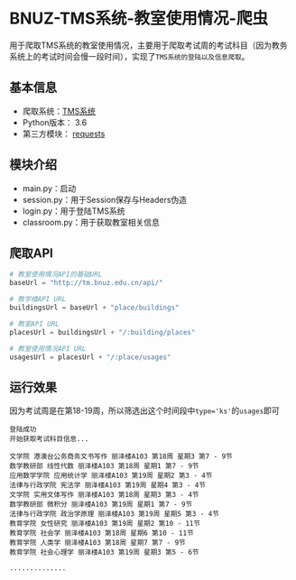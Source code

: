 # BNUZ-TMS系统-教室使用情况-爬虫
用于爬取TMS系统的教室使用情况，主要用于爬取考试周的考试科目（因为教务系统上的考试时间会慢一段时间），实现了`TMS系统的登陆以及信息爬取`。

## 基本信息

* 爬取系统：[TMS系统](http://tm.bnuz.edu.cn)
* Python版本： 3.6
* 第三方模块： [requests](http://www.python-requests.org/en/master/)

## 模块介绍

* main.py：启动
* session.py：用于Session保存与Headers伪造
* login.py：用于登陆TMS系统
* classroom.py：用于获取教室相关信息

## 爬取API

```python
# 教室使用情况API的基础URL
baseUrl = "http://tm.bnuz.edu.cn/api/"

# 教学楼API URL
buildingsUrl = baseUrl + "place/buildings"

# 教室API URL
placesUrl = buildingsUrl + "/:building/places"

# 教室使用情况API URL
usagesUrl = placesUrl + "/:place/usages"
```

## 运行效果

因为考试周是在第18-19周，所以筛选出这个时间段中`type='ks'`的`usages`即可

```
登陆成功
开始获取考试科目信息...

文学院 港澳台公务商务文书写作 丽泽楼A103 第18周 星期3 第7 - 9节
数学教研部 线性代数 丽泽楼A103 第18周 星期1 第7 - 9节
应用数学学院 应用统计学 丽泽楼A103 第19周 星期2 第3 - 4节
法律与行政学院 宪法学 丽泽楼A103 第19周 星期4 第3 - 4节
文学院 实用文体写作 丽泽楼A103 第18周 星期3 第3 - 4节
数学教研部 微积分 丽泽楼A103 第19周 星期1 第7 - 9节
法律与行政学院 政治学原理 丽泽楼A103 第19周 星期5 第3 - 4节
教育学院 女性研究 丽泽楼A103 第19周 星期2 第10 - 11节
教育学院 社会学 丽泽楼A103 第18周 星期6 第10 - 11节
教育学院 人类学 丽泽楼A103 第18周 星期7 第7 - 9节
教育学院 社会心理学 丽泽楼A103 第19周 星期3 第5 - 6节

..............
```

